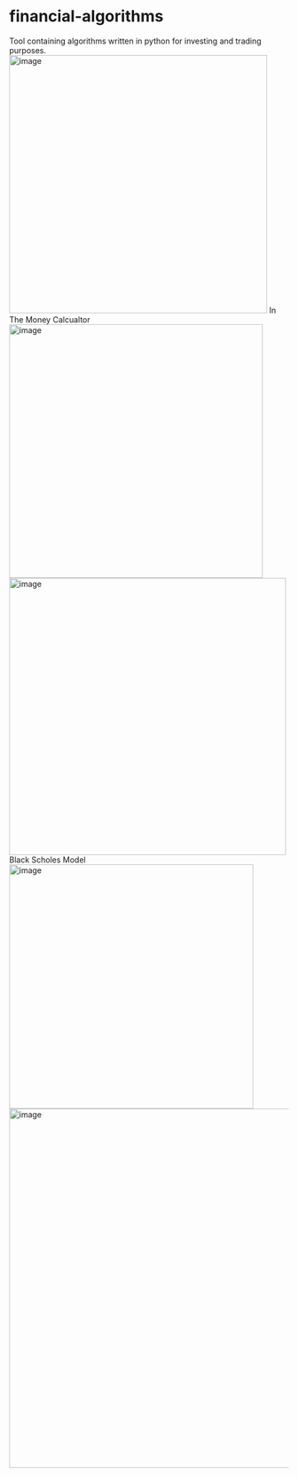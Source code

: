 # financial-algorithms
Tool containing algorithms written in python for investing and trading purposes.
<img width="465" alt="image" src="https://user-images.githubusercontent.com/82605116/161282882-48b0d098-5350-4d2c-8e02-a5b914f4b656.png">
In The Money Calcualtor
<img width="457" alt="image" src="https://user-images.githubusercontent.com/82605116/161283044-5f890975-c14b-47e5-b11b-4a246d3de67b.png">
<img width="499" alt="image" src="https://user-images.githubusercontent.com/82605116/161283194-c8801b6a-4ba5-4f2d-9f32-28c6235c598d.png">
Black Scholes Model
<img width="440" alt="image" src="https://user-images.githubusercontent.com/82605116/161283300-7267d006-909f-4caf-80b7-37541d2e31a4.png">
<img width="647" alt="image" src="https://user-images.githubusercontent.com/82605116/161283396-ece3fa6e-ad8a-48f1-b001-9742f4820971.png">
